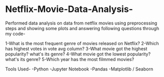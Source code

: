 # Netflix-Movie-Data-Analysis-

Performed data analysis on data from netflix movies using preprocessing steps and showing some plots and answering following questions through my code-

1-What is the most frequent genre of movies released on Netflix?
2-Which has highest votes in vote avg column?
3-What movie got the highest popularity? what's its genre?
4-What movie got the lowest popularity? what's its genre?
5-Which year has the most filmmed movies?

Tools Used-
-Python
-Jupyter Notebook
-Pandas
-Matplotlib / Seaborn
